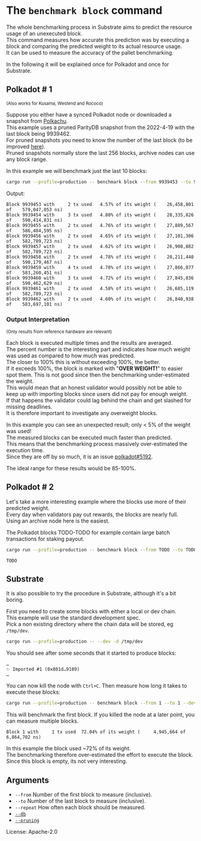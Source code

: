 # The `benchmark block` command

The whole benchmarking process in Substrate aims to predict the resource usage of an unexecuted block.  
This command measures how accurate this prediction was by executing a block and comparing the predicted weight to its actual resource usage.  
It can be used to measure the accuracy of the pallet benchmarking.

In the following it will be explained once for Polkadot and once for Substrate.  

## Polkadot # 1
<sup>(Also works for Kusama, Westend and Rococo)</sup>


Suppose you either have a synced Polkadot node or downloaded a snapshot from [Polkachu].  
This example uses a pruned ParityDB snapshot from the 2022-4-19 with the last block being 9939462.  
For pruned snapshots you need to know the number of the last block (to be improved [here]).    
Pruned snapshots normally store the last 256 blocks, archive nodes can use any block range.  

In this example we will benchmark just the last 10 blocks:  
```sh
cargo run --profile=production -- benchmark block --from 9939453 --to 9939462 --db paritydb
```

Output:
```pre
Block 9939453 with     2 tx used   4.57% of its weight (    26,458,801 of    579,047,053 ns)    
Block 9939454 with     3 tx used   4.80% of its weight (    28,335,826 of    590,414,831 ns)    
Block 9939455 with     2 tx used   4.76% of its weight (    27,889,567 of    586,484,595 ns)    
Block 9939456 with     2 tx used   4.65% of its weight (    27,101,306 of    582,789,723 ns)    
Block 9939457 with     2 tx used   4.62% of its weight (    26,908,882 of    582,789,723 ns)    
Block 9939458 with     2 tx used   4.78% of its weight (    28,211,440 of    590,179,467 ns)    
Block 9939459 with     4 tx used   4.78% of its weight (    27,866,077 of    583,260,451 ns)    
Block 9939460 with     3 tx used   4.72% of its weight (    27,845,836 of    590,462,629 ns)    
Block 9939461 with     2 tx used   4.58% of its weight (    26,685,119 of    582,789,723 ns)    
Block 9939462 with     2 tx used   4.60% of its weight (    26,840,938 of    583,697,101 ns)    
```

### Output Interpretation

<sup>(Only results from reference hardware are relevant)</sup>

Each block is executed multiple times and the results are averaged.  
The percent number is the interesting part and indicates how much weight was used as compared to how much was predicted.  
The closer to 100% this is without exceeding 100%, the better.  
If it exceeds 100%, the block is marked with "**OVER WEIGHT!**" to easier spot them. This is not good since then the benchmarking under-estimated the weight.  
This would mean that an honest validator would possibly not be able to keep up with importing blocks since users did not pay for enough weight.  
If that happens the validator could lag behind the chain and get slashed for missing deadlines.  
It is therefore important to investigate any overweight blocks.  

In this example you can see an unexpected result; only < 5% of the weight was used!  
The measured blocks can be executed much faster than predicted.  
This means that the benchmarking process massively over-estimated the execution time.  
Since they are off by so much, it is an issue [polkadot#5192].  

The ideal range for these results would be 85-100%.

## Polkadot # 2

Let's take a more interesting example where the blocks use more of their predicted weight.  
Every day when validators pay out rewards, the blocks are nearly full.  
Using an archive node here is the easiest.  

The Polkadot blocks TODO-TODO for example contain large batch transactions for staking payout.  

```sh
cargo run --profile=production -- benchmark block --from TODO --to TODO --db paritydb
```

```pre
TODO
```

## Substrate

It is also possible to try the procedure in Substrate, although it's a bit boring.  

First you need to create some blocks with either a local or dev chain.  
This example will use the standard development spec.  
Pick a non existing directory where the chain data will be stored, eg `/tmp/dev`.
```sh
cargo run --profile=production -- --dev -d /tmp/dev
```
You should see after some seconds that it started to produce blocks:  
```pre
…
✨ Imported #1 (0x801d…9189)
…
```
You can now kill the node with `Ctrl+C`. Then measure how long it takes to execute these blocks:  
```sh
cargo run --profile=production -- benchmark block --from 1 --to 1 --dev -d /tmp/dev --pruning archive
```
This will benchmark the first block. If you killed the node at a later point, you can measure multiple blocks.
```pre
Block 1 with     1 tx used  72.04% of its weight (     4,945,664 of      6,864,702 ns)
```

In this example the block used ~72% of its weight.  
The benchmarking therefore over-estimated the effort to execute the block.  
Since this block is empty, its not very interesting.

## Arguments

- `--from` Number of the first block to measure (inclusive).
- `--to` Number of the last block to measure (inclusive).
- `--repeat` How often each block should be measured.
- [`--db`]
- [`--pruning`]

License: Apache-2.0

<!-- LINKS -->

[Polkachu]: https://polkachu.com/snapshots
[here]: https://github.com/paritytech/substrate/issues/11141
[polkadot#5192]: https://github.com/paritytech/polkadot/issues/5192

[`--db`]: ../shared/README.md#arguments
[`--pruning`]: ../shared/README.md#arguments
